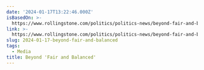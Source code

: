 ```yaml
---
date: '2024-01-17T13:22:46.000Z'
isBasedOn: >-
  https://www.rollingstone.com/politics/politics-news/beyond-fair-and-balanced-233659/
link: >-
  https://www.rollingstone.com/politics/politics-news/beyond-fair-and-balanced-233659/
slug: 2024-01-17-beyond-fair-and-balanced
tags:
  - Media
title: Beyond 'Fair and Balanced'
---
```


